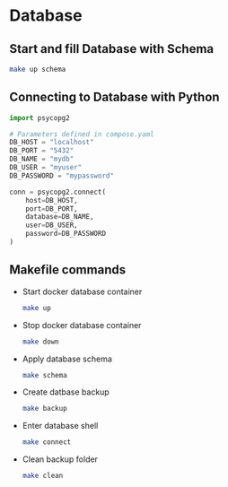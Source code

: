 # Database

## Start and fill Database with Schema

```bash
make up schema
```

## Connecting to Database with Python

```python
import psycopg2

# Parameters defined in compose.yaml
DB_HOST = "localhost"
DB_PORT = "5432"
DB_NAME = "mydb"
DB_USER = "myuser"
DB_PASSWORD = "mypassword"

conn = psycopg2.connect(
    host=DB_HOST,
    port=DB_PORT,
    database=DB_NAME,
    user=DB_USER,
    password=DB_PASSWORD
)
```

## Makefile commands

- Start docker database container

    ```bash
    make up
    ```

- Stop docker database container

    ```bash
    make down
    ```

- Apply database schema

    ```bash
    make schema
    ```

- Create datbase backup

    ```bash
    make backup
    ```

- Enter database shell

    ```bash
    make connect
    ```

- Clean backup folder

    ```bash
    make clean
    ```